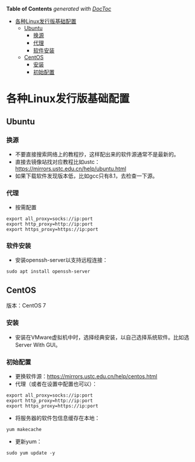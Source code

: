 <!-- START doctoc generated TOC please keep comment here to allow auto update -->
<!-- DON'T EDIT THIS SECTION, INSTEAD RE-RUN doctoc TO UPDATE -->
**Table of Contents**  *generated with [DocToc](https://github.com/thlorenz/doctoc)*

- [各种Linux发行版基础配置](#%E5%90%84%E7%A7%8Dlinux%E5%8F%91%E8%A1%8C%E7%89%88%E5%9F%BA%E7%A1%80%E9%85%8D%E7%BD%AE)
  - [Ubuntu](#ubuntu)
    - [换源](#%E6%8D%A2%E6%BA%90)
    - [代理](#%E4%BB%A3%E7%90%86)
    - [软件安装](#%E8%BD%AF%E4%BB%B6%E5%AE%89%E8%A3%85)
  - [CentOS](#centos)
    - [安装](#%E5%AE%89%E8%A3%85)
    - [初始配置](#%E5%88%9D%E5%A7%8B%E9%85%8D%E7%BD%AE)

<!-- END doctoc generated TOC please keep comment here to allow auto update -->

# 各种Linux发行版基础配置

## Ubuntu

### 换源

- 不要直接搜索网络上的教程抄，这样配出来的软件源通常不是最新的。
- 直接去镜像站找对应教程比如ustc：https://mirrors.ustc.edu.cn/help/ubuntu.html
- 如果下载软件发现版本低，比如gcc只有8.1，去检查一下源。

### 代理

- 按需配置
```
export all_proxy=socks://ip:port
export http_proxy=http://ip:port
export https_proxy=https://ip:port
```

### 软件安装

- 安装openssh-server以支持远程连接：
```
sudo apt install openssh-server
```

## CentOS

版本：CentOS 7

### 安装

- 安装在VMware虚拟机中时，选择经典安装，以自己选择系统软件。比如选Server With GUI。

### 初始配置

- 更换软件源：https://mirrors.ustc.edu.cn/help/centos.html
- 代理（或者在设置中配置也可以）：
```
export all_proxy=socks://ip:port
export http_proxy=http://ip:port
export https_proxy=https://ip:port
```
- 将服务器的软件包信息缓存在本地：
```
yum makecache
```
- 更新yum：
```
sudo yum update -y
```